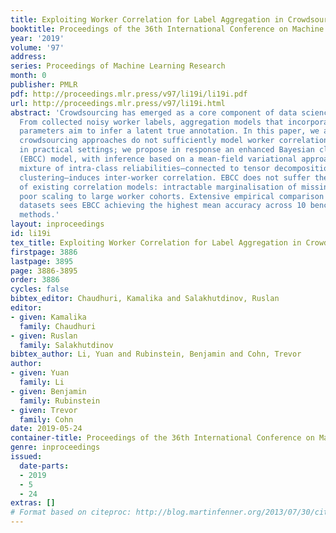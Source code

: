 ```yaml
---
title: Exploiting Worker Correlation for Label Aggregation in Crowdsourcing
booktitle: Proceedings of the 36th International Conference on Machine Learning
year: '2019'
volume: '97'
address: 
series: Proceedings of Machine Learning Research
month: 0
publisher: PMLR
pdf: http://proceedings.mlr.press/v97/li19i/li19i.pdf
url: http://proceedings.mlr.press/v97/li19i.html
abstract: 'Crowdsourcing has emerged as a core component of data science pipelines.
  From collected noisy worker labels, aggregation models that incorporate worker reliability
  parameters aim to infer a latent true annotation. In this paper, we argue that existing
  crowdsourcing approaches do not sufficiently model worker correlations observed
  in practical settings; we propose in response an enhanced Bayesian classifier combination
  (EBCC) model, with inference based on a mean-field variational approach. An introduced
  mixture of intra-class reliabilities—connected to tensor decomposition and item
  clustering—induces inter-worker correlation. EBCC does not suffer the limitations
  of existing correlation models: intractable marginalisation of missing labels and
  poor scaling to large worker cohorts. Extensive empirical comparison on 17 real-world
  datasets sees EBCC achieving the highest mean accuracy across 10 benchmark crowdsourcing
  methods.'
layout: inproceedings
id: li19i
tex_title: Exploiting Worker Correlation for Label Aggregation in Crowdsourcing
firstpage: 3886
lastpage: 3895
page: 3886-3895
order: 3886
cycles: false
bibtex_editor: Chaudhuri, Kamalika and Salakhutdinov, Ruslan
editor:
- given: Kamalika
  family: Chaudhuri
- given: Ruslan
  family: Salakhutdinov
bibtex_author: Li, Yuan and Rubinstein, Benjamin and Cohn, Trevor
author:
- given: Yuan
  family: Li
- given: Benjamin
  family: Rubinstein
- given: Trevor
  family: Cohn
date: 2019-05-24
container-title: Proceedings of the 36th International Conference on Machine Learning
genre: inproceedings
issued:
  date-parts:
  - 2019
  - 5
  - 24
extras: []
# Format based on citeproc: http://blog.martinfenner.org/2013/07/30/citeproc-yaml-for-bibliographies/
---
```

